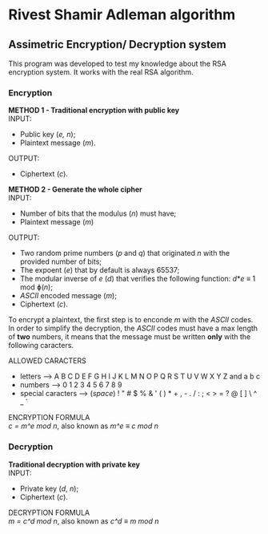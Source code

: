 # Rivest Shamir Adleman algorithm

## Assimetric Encryption/ Decryption system
This program was developed to test my knowledge about the RSA encryption system. It works with the real RSA algorithm.

### Encryption
**METHOD 1 - Traditional encryption with public key**<br>
INPUT: <br>
- Public key (_e, n_);<br>
- Plaintext message (_m_).

OUTPUT: <br>
- Ciphertext (_c_).

**METHOD 2 - Generate the whole cipher**<br>
INPUT: <br>
- Number of bits that the modulus (_n_) must have;<br>
- Plaintext message (_m_)

OUTPUT: <br>
- Two random prime numbers (_p_ and _q_) that originated _n_ with the provided number of bits;<br>
- The expoent (_e_) that by default is always 65537;<br>
- The modular inverse of _e_ (_d_) that verifies the following function: _d_*_e_ ≡ 1 mod ɸ(_n_);<br>
- _ASCII_ encoded message (_m_);<br>
- Ciphertext (_c_).

To encrypt a plaintext, the first step is to enconde _m_ with the _ASCII_ codes. In order to simplify the decryption, the _ASCII_ codes must have a max length of **two** numbers, it means that the message must be written **only** with the following caracters.

ALLOWED CARACTERS
- letters --> A B C D E F G H I J K L M N O P Q R S T U V W X Y Z and a b c
- numbers --> 0 1 2 3 4 5 6 7 8 9
- special caracters --> (_space_) ! " # $ % & ' ( ) * + , - . / : ; < > = ? @ [ ] \ ^ _ `

ENCRYPTION FORMULA<br>
_c = m^e mod n_, also known as _m^e ≡ c mod n_


### Decryption<br>
**Traditional decryption with private key**<br>
INPUT: 
- Private key (_d_, _n_);
- Ciphertext (_c_).

DECRYPTION FORMULA <br>
_m = c^d mod n_, also known as _c^d ≡ m mod n_
